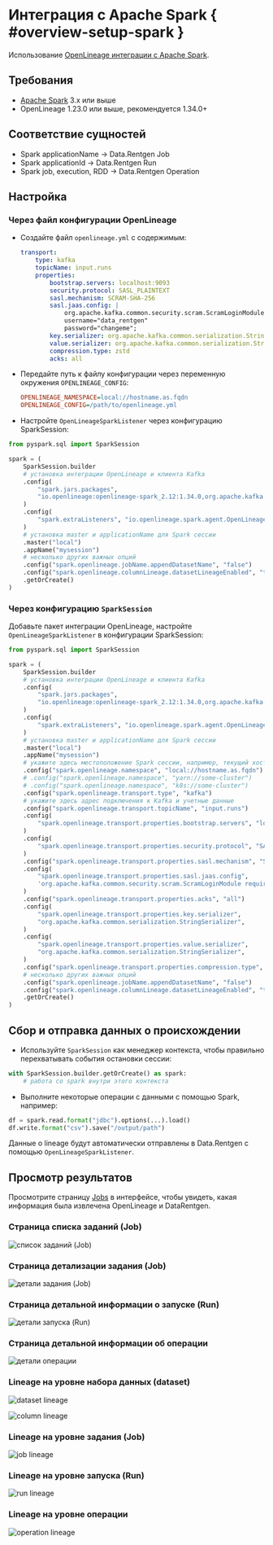 # Интеграция с Apache Spark { #overview-setup-spark }

Использование [OpenLineage интеграции с Apache Spark](https://openlineage.io/docs/integrations/spark/).

## Требования

- [Apache Spark](https://spark.apache.org/) 3.x или выше
- OpenLineage 1.23.0 или выше, рекомендуется 1.34.0+

## Соответствие сущностей

- Spark applicationName → Data.Rentgen Job
- Spark applicationId → Data.Rentgen Run
- Spark job, execution, RDD → Data.Rentgen Operation

## Настройка

### Через файл конфигурации OpenLineage

- Создайте файл `openlineage.yml` с содержимым:

  ```yaml openlineage.yml
  transport:
      type: kafka
      topicName: input.runs
      properties:
          bootstrap.servers: localhost:9093
          security.protocol: SASL_PLAINTEXT
          sasl.mechanism: SCRAM-SHA-256
          sasl.jaas.config: |
              org.apache.kafka.common.security.scram.ScramLoginModule required
              username="data_rentgen"
              password="changeme";
          key.serializer: org.apache.kafka.common.serialization.StringSerializer
          value.serializer: org.apache.kafka.common.serialization.StringSerializer
          compression.type: zstd
          acks: all
  ```

- Передайте путь к файлу конфигурации через переменную окружения `OPENLINEAGE_CONFIG`:

  ```ini
  OPENLINEAGE_NAMESPACE=local://hostname.as.fqdn
  OPENLINEAGE_CONFIG=/path/to/openlineage.yml
  ```

- Настройте `OpenLineageSparkListener` через конфигурацию SparkSession:

```python spark_config.py
from pyspark.sql import SparkSession

spark = (
    SparkSession.builder
    # установка интеграции OpenLineage и клиента Kafka
    .config(
        "spark.jars.packages",
        "io.openlineage:openlineage-spark_2.12:1.34.0,org.apache.kafka:kafka-clients:3.9.0",
    )
    .config(
        "spark.extraListeners", "io.openlineage.spark.agent.OpenLineageSparkListener"
    )
    # установка master и applicationName для Spark сессии
    .master("local")
    .appName("mysession")
    # несколько других важных опций
    .config("spark.openlineage.jobName.appendDatasetName", "false")
    .config("spark.openlineage.columnLineage.datasetLineageEnabled", "true")
    .getOrCreate()
)
```

### Через конфигурацию `SparkSession`

Добавьте пакет интеграции OpenLineage, настройте `OpenLineageSparkListener` в конфигурации SparkSession:

```python spark_session_config.py
from pyspark.sql import SparkSession

spark = (
    SparkSession.builder
    # установка интеграции OpenLineage и клиента Kafka
    .config(
        "spark.jars.packages",
        "io.openlineage:openlineage-spark_2.12:1.34.0,org.apache.kafka:kafka-clients:3.9.0",
    )
    .config(
        "spark.extraListeners", "io.openlineage.spark.agent.OpenLineageSparkListener"
    )
    # установка master и applicationName для Spark сессии
    .master("local")
    .appName("mysession")
    # укажите здесь местоположение Spark сессии, например, текущий хост, YARN кластер или K8s кластер:
    .config("spark.openlineage.namespace", "local://hostname.as.fqdn")
    # .config("spark.openlineage.namespace", "yarn://some-cluster")
    # .config("spark.openlineage.namespace", "k8s://some-cluster")
    .config("spark.openlineage.transport.type", "kafka")
    # укажите здесь адрес подключения к Kafka и учетные данные
    .config("spark.openlineage.transport.topicName", "input.runs")
    .config(
        "spark.openlineage.transport.properties.bootstrap.servers", "localhost:9093"
    )
    .config(
        "spark.openlineage.transport.properties.security.protocol", "SASL_PLAINTEXT"
    )
    .config("spark.openlineage.transport.properties.sasl.mechanism", "SCRAM-SHA-256")
    .config(
        "spark.openlineage.transport.properties.sasl.jaas.config",
        'org.apache.kafka.common.security.scram.ScramLoginModule required username="data_rentgen" password="changeme";',
    )
    .config("spark.openlineage.transport.properties.acks", "all")
    .config(
        "spark.openlineage.transport.properties.key.serializer",
        "org.apache.kafka.common.serialization.StringSerializer",
    )
    .config(
        "spark.openlineage.transport.properties.value.serializer",
        "org.apache.kafka.common.serialization.StringSerializer",
    )
    .config("spark.openlineage.transport.properties.compression.type", "zstd")
    # несколько других важных опций
    .config("spark.openlineage.jobName.appendDatasetName", "false")
    .config("spark.openlineage.columnLineage.datasetLineageEnabled", "true")
    .getOrCreate()
)
```

## Сбор и отправка данных о происхождении

- Используйте `SparkSession` как менеджер контекста, чтобы правильно перехватывать события остановки сессии:

```python spark_context.py
with SparkSession.builder.getOrCreate() as spark:
    # работа со spark внутри этого контекста
```

- Выполните некоторые операции с данными с помощью Spark, например:

```python spark_operations.py
df = spark.read.format("jdbc").options(...).load()
df.write.format("csv").save("/output/path")
```

Данные о lineage будут автоматически отправлены в Data.Rentgen с помощью `OpenLineageSparkListener`.

## Просмотр результатов

Просмотрите страницу [Jobs](http://localhost:3000/jobs) в интерфейсе, чтобы увидеть, какая информация была извлечена OpenLineage и DataRentgen.

### Страница списка заданий (Job)

![список заданий (Job)](job_list.png)

### Страница детализации задания (Job)

![детали задания (Job)](job_details.png)

### Страница детальной информации о запуске (Run)

![детали запуска (Run)](run_details.png)

### Страница детальной информации об операции

![детали операции](operation_details.png)

### Lineage на уровне набора данных (dataset)

![dataset lineage](dataset_lineage.png)

![column lineage](dataset_column_lineage.png)

### Lineage на уровне задания (Job)

![job lineage](job_lineage.png)

### Lineage на уровне запуска (Run)

![run lineage](run_lineage.png)

### Lineage на уровне операции

![operation lineage](operation_lineage.png)
